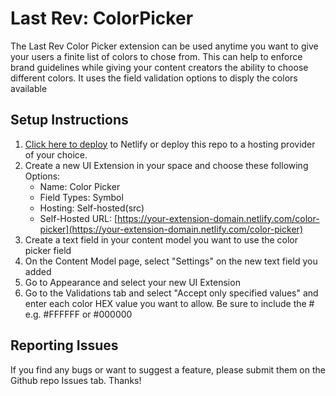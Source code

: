 # Last Rev: ColorPicker

The Last Rev Color Picker extension can be used anytime you want to give your users a finite list of colors to chose from. This can help to enforce brand guidelines while giving your content creators the ability to choose different colors. It uses the field validation options to disply the colors available

## Setup Instructions

1. [Click here to deploy](https://app.netlify.com/start/deploy?repository=https://github.com/last-rev-llc/contentful-ui-extensions) to Netlify or deploy this repo to a hosting provider of your choice.
2. Create a new UI Extension in your space and choose these following Options:
    - Name: Color Picker
    - Field Types: Symbol
    - Hosting: Self-hosted(src)
    - Self-Hosted URL: [https://your-extension-domain.netlify.com/color-picker](https://your-extension-domain.netlify.com/color-picker)
3. Create a text field in your content model you want to use the color picker field
4. On the Content Model page, select "Settings" on the new text field you added
5. Go to Appearance and select your new UI Extension
6. Go to the Validations tab and select "Accept only specified values" and enter each color HEX value you want to allow. Be sure to include the # e.g. #FFFFFF or #000000

## Reporting Issues

If you find any bugs or want to suggest a feature, please submit them on the Github repo Issues tab. Thanks!
